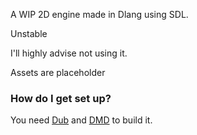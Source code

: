 A WIP 2D engine made in Dlang using SDL.

Unstable

I'll highly advise not using it.

Assets are placeholder

### How do I get set up? ###

You need [Dub](http://code.dlang.org/download) and [DMD](http://dlang.org/download.html#dmd) to build it.
